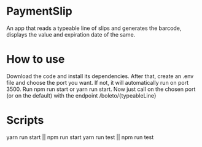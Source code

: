 # PaymentSlip
An app that reads a typeable line of slips and generates the barcode, displays the value and expiration date of the same.

# How to use
Download the code and install its dependencies.
After that, create an .env file and choose the port you want. If not, it will automatically run on port 3500.
Run npm run start or yarn run start.
Now just call on the chosen port (or on the default) with the endpoint /boleto/{typeableLine}

# Scripts
yarn run start || npm run start
yarn run test || npm run test
